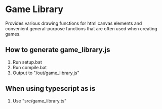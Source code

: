 # Game Library
Provides various drawing functions for html canvas elements and convenient general-purpose functions that are often used when creating games.

## How to generate game_library.js
1. Run setup.bat
2. Run compile.bat
3. Output to "/out/game_library.js"

## When using typescript as is

1. Use "src/game_library.ts"
